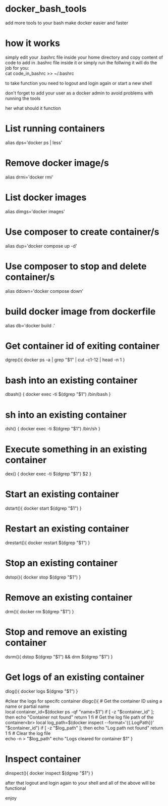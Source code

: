 # docker_bash_tools
add more tools to your bash make docker easier and faster

# how it works
simply edit your .bashrc file inside your home directory and copy content of code to add in .bashrc file inside it or simply run the follwing it will do the job for you:<br>
cat code_in_bashrc >> ~/.bashrc

to take function you need to logout and login again or start a new shell

don't forget to add your user as a docker admin to avoid problems with running the tools

her what should it function

# List running containers
alias dps='docker ps | less'

# Remove docker image/s
alias drmi='docker rmi'

# List docker images
alias dimgs='docker images'

# Use composer to create container/s
alias dup='docker compose up -d'

# Use composer to stop and delete container/s
alias ddown='docker compose down'

# build docker image from dockerfile
alias db='docker build .'

# Get container id of exiting container
dgrep(){
    docker ps -a | grep "$1" | cut -c1-12 | head -n 1 
}

# bash into an existing container
dbash() {
    docker exec -ti $(dgrep "$1") /bin/bash
}

# sh into an existing container
dsh() {
    docker exec -ti $(dgrep "$1") /bin/sh
}

# Execute something in an existing container
dex() {
    docker exec -ti $(dgrep "$1") $2
}

# Start an existing container
dstart(){
    docker start $(dgrep "$1")
}

# Restart an existing container
drestart(){
    docker restart $(dgrep "$1")
}

# Stop an existing container
dstop(){
    docker stop $(dgrep "$1")
}

# Remove an existing container
drm(){
    docker rm $(dgrep "$1")
}

# Stop and remove an existing container
dsrm(){
    dstop $(dgrep "$1") && drm $(dgrep "$1")
}

# Get logs of an existing container
dlog(){
    docker logs $(dgrep "$1")
}

#clear the logs for specifc container
dlogc(){
    # Get the container ID using a name or partial name<br>
    local container_id=$(docker ps -qf "name=$1")
    if [ -z "$container_id" ]; then
        echo "Container not found"
        return 1
    fi
    # Get the log file path of the container<br>
    local log_path=$(docker inspect --format='{{.LogPath}}' "$container_id")
    if [ -z "$log_path" ]; then
        echo "Log path not found"
        return 1
    fi
    # Clear the log file<br>
    echo -n > "$log_path"
    echo "Logs cleared for container $1"
}

# Inspect container
dinspect(){
    docker inspect $(dgrep "$1")
}

after that logout and login again to your shell and all of the above will be functional

enjoy
